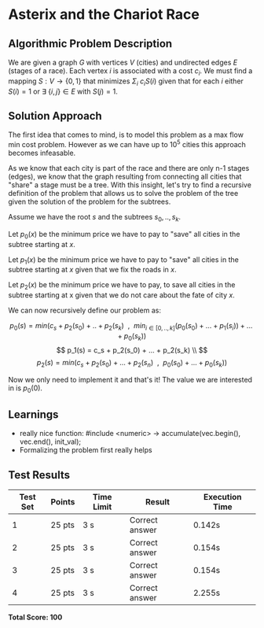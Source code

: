 # Asterix and the Chariot Race

## Algorithmic Problem Description

We are given a graph $G$ with vertices $V$ (cities) and undirected edges $E$ (stages of a race). Each vertex $i$ is associated with a cost $c_i$. We must find a mapping $S: V \rightarrow \{0,1\}$ that minimizes $\Sigma_{i} \ c_i S(i)$ given that for each $i$ either $S(i) = 1$ or $\exists \ \{i,j\} \in E$ with $S(j)=1$.


## Solution Approach

The first idea that comes to mind, is to model this problem as a max flow min cost problem. However as we can have up to $10^5$ cities this approach becomes infeasable. 

As we know that each city is part of the race and there are only n-1 stages (edges), we know that the graph resulting from connecting all cities that "share" a stage must be a tree. With this insight, let's try to find a recursive definition of the problem that allows us to solve the problem of the tree given the solution of the problem for the subtrees.

Assume we have the root $s$ and the subtrees $s_0, .., s_k$. 

Let $p_0(x)$ be the minimum price we have to pay to "save" all cities in the subtree starting at $x$.

Let $p_1(x)$ be the minimum price we have to pay to "save" all cities in the subtree starting at $x$ given that we fix the roads in $x$.

Let $p_2(x)$ be the minimum price we have to pay, to save all cities in the subtree starting at x given that we do not care about the fate of city $x$. 

We can now recursively define our problem as:

$$
p_0(s) = min \Big (
c_s + p_2(s_0) + .. + p_2(s_k)
\ \ , \ \ min_{i \in [0,..,k]}(p_0(s_0) + ... + p_1(s_i)) + ... + p_0(s_k) \Big) 
$$
$\text{}$
$$
p_1(s) = c_s + p_2(s_0) + ... + p_2(s_k) \\
$$
$\text{}$
$$
p_2(s) = min \Big ( c_s + p_2(s_0) + ... + p_2(s_n) \ \ , \ \ p_0(s_0) + ... + p_0(s_k) \Big )
$$

Now we only need to implement it and that's it! The value we are interested in is $p_0(0)$.


## Learnings

- really nice function: #include \<numeric\> -> accumulate(vec.begin(), vec.end(), init_val);
- Formalizing the problem first really helps


## Test Results


| Test Set | Points | Time Limit | Result | Execution Time |
|----------|---------|------------|---------|----------------|
| 1 | 25 pts | 3 s | Correct answer | 0.142s |
| 2 | 25 pts | 3 s | Correct answer | 0.154s |
| 3 | 25 pts | 3 s | Correct answer | 0.154s |
| 4 | 25 pts | 3 s | Correct answer | 2.255s |

**Total Score: 100**
